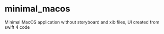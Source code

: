# minimal_macos
Minimal MacOS application without storyboard and xib files, UI created from swift 4 code
